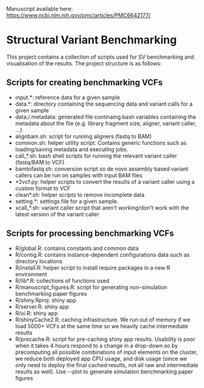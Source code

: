 Manuscript available here: https://www.ncbi.nlm.nih.gov/pmc/articles/PMC6642177/

# Structural Variant Benchmarking

This project contains a collection of scripts used for SV benchmarking and visualisation of the results. The project structure is as follows:

## Scripts for creating benchmarking VCFs

* input.*: reference data for a given sample
* data.*: directory containing the sequencing data and variant calls for a given sample
* data.*/*.metadata: generated file continaing bash variables containing the metadata about the file (e.g. library fragment size, aligner, variant caller, ...)
* alignbam.sh: script for running aligners (fastq to BAM)
* common.sh: helper utility script. Contains generic functions such as loading/saving metadata and executing jobs.
* call_*.sh: bash shell scripts for running the relevant variant caller (fastq/BAM to VCF)
* bamtofastq.sh: conversion script so de novo assembly based variant callers can be run on samples with input BAM files
* *2vcf.py: helper scripts to convert the results of a variant caller using a custom format to VCF
* clean*.sh: helper scripts to remove incomplete data
* setting.*: settings file for a given sample.
* xcall_*.sh: variant caller script that aren't working/don't work with the latest version of the variant caller

## Scripts for processing benchmarking VCFs

* R/global.R: contains constants and common data
* R/contig.R: contains instance-dependent configurations data such as directory locations
* R/install.R: helper script to install require packages in a new R environment
* R/lib*.R: collections of functions used
* R/manuscript_figures.R: script for generating non-simulation benchmarking paper figures
* R/shiny.Rproj: shiny app.
* R/server.R: shiny app
* R/ui.R: shiny app
* R/shinyCache2.R: caching infrastructure. We run out of memory if we load 5000+ VCFs at the same time so we heavily cache intermediate results
* R/precache.R: script for pre-caching shiny app results. Usability is poor when it takes 4 hours respond to a change in a drop-down so by precomputing all possible combinations of input elements on the cluster, we reduce both deployed app CPU usage, and disk usage (since we only need to deploy the final cached results, not all raw and intermediate results as well). Use --plot to generate simulation benchmarking paper figures
